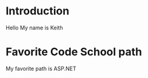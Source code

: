 Introduction
================
Hello My name is Keith

Favorite Code School path
===========================
My favorite path is ASP.NET
